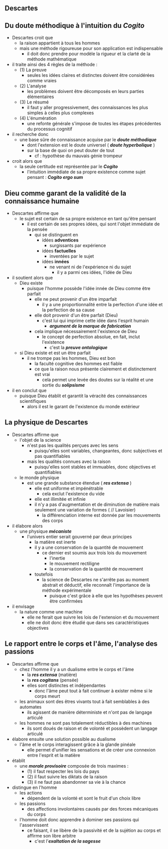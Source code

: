 ## Descartes

## Du doute méthodique à l'intuition du ***Cogito***

- Descartes croit que
  - la raison appartient à tous les hommes
  - mais une méthode rigoureuse pour son application est indispensable
    - il doit donc prendre pour modèle la rigueur et la clarté de la méthode mathématique
- il traite ainsi des 4 règles de la méthode :
  - (1) La preuve
    - seules les idées claires et distinctes doivent être considérées comme vraies
  - (2) L'analyse
    - les problèmes doivent être décomposés en leurs parties élémentaires
  - (3) Le résumé
    - il faut y aller progressivement, des connaissances les plus simples à celles plus complexes
  - (4) L'énumération
    - une refonte générale s'impose de toutes les étapes précédentes du processus cognitif
- il recherche donc
  - une base sûre de connaissance acquise par le ***doute méthodique***
    - dont l'extension est le doute universel ( ***doute hyperbolique*** )
    - sur la base de quoi on peut douter de tout
      - cf : hypothèse du mauvais génie trompeur
- croit alors que
  - la seule certitude est représentée par le ***Cogito***
    - l'intuition immédiate de sa propre existence comme sujet pensant : ***Cogito ergo sum***

## Dieu comme garant de la validité de la connaissance humaine

- Descartes affirme que
  - le sujet est certain de sa propre existence en tant qu'être pensant
    - il est certain de ses propres idées, qui sont l'objet immédiate de la pensée
      - qui se distinguent en
        - idées **adventices**
          - surgissants par expérience
        - idées **factuelles**
          - inventées par le sujet
        - idées **innées**
          - ne venant ni de l'expérience ni du sujet
            - il y a parmi ces idées, l'idée de Dieu
- il soutient alors que
  - Dieu existe
    - puisque l'homme possède l'idée innée de Dieu comme être parfait
      - elle ne peut provenir d'un être imparfait
        - il y a une proportionnalité entre la perfection d'une idée et la perfection de sa cause
      - elle doit provenir d'un être parfait (Dieu)
        - c'est lui qui imprime cette idée dans l'esprit humain
          - ***argument de la marque de fabrication***
      - cela implique nécessairement l'existence de Dieu
        - le concept de perfection absolue, en fait, inclut l'existence
          - c'est la ***preuve ontologique***
  - si Dieu existe et est un être parfait
    - il ne trompe pas les hommes, Dieu est bon
      - la faculté cognitive des hommes est fiable
      - ce que la raison nous présente clairement et distinctement est vrai
        - cela permet une levée des doutes sur la réalité et une sortie du ***solipsisme***
- il en conclut que
  - puisque Dieu établit et garantit la véracité des connaissances scientifiques
    - alors il est le garant de l'existence du monde extérieur


## La physique de Descartes

- Descartes affirme que
  - l'objet de la science
    - n'est pas les qualités perçues avec les sens
      - puisqu'elles sont variables, changeantes, donc subjectives et pas quantifiables
    - mais les qualités connues avec la raison
      - puisqu'elles sont stables et immuables, donc objectives et quantifiables
  - le monde physique
    - est une grande substance étendue ( ***res extensa*** )
      - elle est uniforme et impénétrable
        - cela exclut l'existence du vide
      - elle est illimitée et infinie
      - il n'y a pas d'augmentation et de diminution de matière mais seulement une variation de formes ( // Lavoisier)
        - la différenciation interne est donnée par les mouvements des corps
- il élabore alors
  - une physique ***mécaniste***
    - l'univers entier serait gouverné par deux principes
      - la matière est inerte
      - il y a une conservation de la quantité de mouvement
        - ce dernier est soumis aux trois lois du mouvement
          - l'inertie
          - le mouvement rectiligne
          - la conservation de la quantité de mouvement
      - toutefois
        - la science de Descartes ne s'arrête pas au moment abstrait et déductif, elle reconnaît l'importance de la méthode expérimentale
          - puisque c'est grâce à elle que les hypothèses peuvent être confirmées
- il envisage
  - la nature comme une machine
    - elle ne ferait que suivre les lois de l'extension et du mouvement
    - elle ne doit donc être étudié que dans ses caractéristiques objectives

## Le rapport entre le corps et l'âme, l'analyse des passions

- Descartes affirme que
  - chez l'homme il y a un dualisme entre le corps et l'âme
    - la ***res extensa*** (matière)
    - la ***res cogitans*** (pensée)
    - elles sont distinctes et indépendantes
      - donc l'âme peut tout à fait continuer à exister même si le corps meurt
  - les animaux sont des êtres vivants tout à fait semblables à des automates
    - ils agissent de manière déterministe et n'ont pas de langage articulé
  - les hommes ne sont pas totalement réductibles à des machines
    - ils sont doués de raison et de volonté et possèdent un langage articulé
- élabore ensuite une solution possible au dualisme
  - l'âme et le corps interagissent grâce à la glande pinéale
    - elle permet d'unifier les sensations et de créer une connexion entre l'esprit et la matière
- établit
  - une ***morale provisoire*** composée de trois maximes :
    - (1) il faut respecter les lois du pays
    - (2) il faut suivre les diktats de la raison
    - (3) il ne faut pas abandonner sa vie à la chance
- distingue en l'homme
  - les actions
    - dépendent de la volonté et sont le fruit d'un choix libre
  - les passions
    - des affections involontaires causés par des forces mécaniques du corps
  - l'homme doit donc apprendre à dominer ses passions qui l'asservissent
    - ce faisant, il se libère de la passivité et de la sujétion au corps et affirme son libre arbitre
      - c'est l'***exaltation de la sagesse***